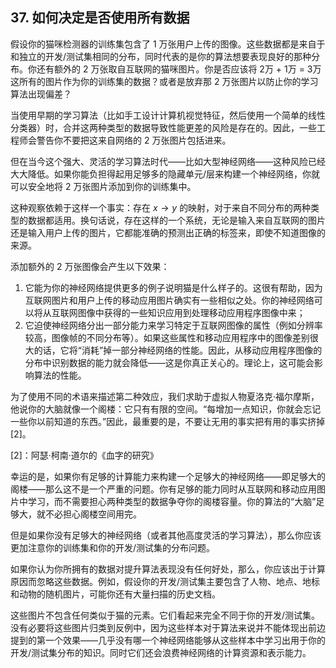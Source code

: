 ## 37. 如何决定是否使用所有数据

假设你的猫咪检测器的训练集包含了 1 万张用户上传的图像。这些数据都是来自于和独立的开发/测试集相同的分布，同时代表的是你的算法想要表现良好的那种分布。你还有额外的 2 万张取自互联网的猫咪图片。你是否应该将 2万 + 1万 = 3万 这所有的图片作为你的训练集的数据？或者是放弃那 2 万张图片以防止你的学习算法出现偏差？

当使用早期的学习算法（比如手工设计计算机视觉特征，然后使用一个简单的线性分类器）时，合并这两种类型的数据导致性能更差的风险是存在的。因此，一些工程师会警告你不要把这来自网络的 2 万张图片包括进来。

但在当今这个强大、灵活的学习算法时代——比如大型神经网络——这种风险已经大大降低。如果你能负担得起用足够多的隐藏单元/层来构建一个神经网络，你就可以安全地将 2 万张图片添加到你的训练集中。

这种观察依赖于这样一个事实：存在 $x \rightarrow  y$ 的映射，对于来自不同分布的两种类型的数据都适用。换句话说，存在这样的一个系统，无论是输入来自互联网的图片还是输入用户上传的图片，它都能准确的预测出正确的标签来，即使不知道图像的来源。

添加额外的 2 万张图像会产生以下效果：

1. 它能为你的神经网络提供更多的例子说明猫是什么样子的。这很有帮助，因为互联网图片和用户上传的移动应用图片确实有一些相似之处。你的神经网络可以将从互联网图像中获得的一些知识应用到处理移动应用程序图像中来；
2. 它迫使神经网络分出一部分能力来学习特定于互联网图像的属性（例如分辨率较高，图像帧的不同分布等）。如果这些属性和移动应用程序中的图像差别很大的话，它将“消耗”掉一部分神经网络的性能。因此，从移动应用程序图像的分布中识别数据的能力就会降低——这是你真正关心的。理论上，这可能会影响算法的性能。

为了使用不同的术语来描述第二种效应，我们求助于虚拟人物夏洛克·福尔摩斯，他说你的大脑就像一个阁楼：它只有有限的空间。“每增加一点知识，你就会忘记一些你以前知道的东西。”因此，最重要的是，不要让无用的事实把有用的事实挤掉 [2]。

[2]：阿瑟·柯南·道尔的《血字的研究》

幸运的是，如果你有足够的计算能力来构建一个足够大的神经网络——即足够大的阁楼——那么这不是一个严重的问题。你有足够的能力同时从互联网和移动应用图片中学习，而不需要担心两种类型的数据争夺你的阁楼容量。你的算法的“大脑”足够大，就不必担心阁楼空间用完。

但是如果你没有足够大的神经网络（或者其他高度灵活的学习算法），那么你应该更加注意你的训练集和你的开发/测试集的分布问题。

如果你认为你所拥有的数据对提升算法表现没有任何好处，那么，你应该出于计算原因而忽略这些数据。例如，假设你的开发/测试集主要包含了人物、地点、地标和动物的随机图片，可能你还有大量扫描的历史文档。

这些图片不包含任何类似于猫的元素。它们看起来完全不同于你的开发/测试集。没有必要将这些图片归类到反例中，因为这些样本对于算法来说并不能体现出前边提到的第一个效果——几乎没有哪一个神经网络能够从这些样本中学习出用于你的开发/测试集分布的知识。同时它们还会浪费神经网络的计算资源和表示能力。